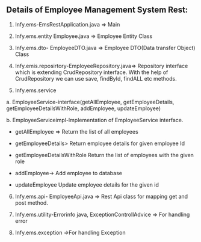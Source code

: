 ## Details of Employee Management System Rest:

1. Infy.ems-EmsRestApplication.java => Main

2. Infy.ems.entity Employee.java => Employee Entity Class

3. Infy.ems.dto- EmployeeDTO.java => Employee DTO(Data transfer Object) Class

4. Infy.emis.reposirtory-EmployeeRepository.java=> Repository interface which is extending CrudRepository interface. With the help of CrudRepository we can use save, findById, findALL etc methods.

5. Infy.ems.service

a. EmployeeService-interface(getAllEmployee, getEmployeeDetails, getEmployeeDetailsWithRole, addEmployee, updateEmployee)

b. EmployeeServiceimpl-Implementation of EmployeeService interface.

- getAllEmployee => Return the list of all employees

- getEmployeeDetails> Return employee details for given employee Id

- getEmployeeDetailsWithRole Return the list of employees with the given role

- addEmployee-> Add employee to database

- updateEmployee Update employee details for the given id

6. Infy.ems.api- EmployeeApi.java => Rest Api class for mapping get and post method. 
7. Infy.ems.utility-Errorinfo java, ExceptionControllAdvice => For handling error

8. Infy.ems.exception =>For handling Exception